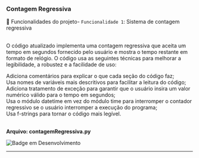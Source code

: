 <h3>Contagem Regressiva</h3>

:hammer: Funcionalidades do projeto- `Funcionalidade 1`: Sistema de contagem regressiva
<br><br>

O código atualizado implementa uma contagem regressiva que aceita um tempo em segundos fornecido pelo usuário e mostra o tempo restante em formato de relógio. O código usa as seguintes técnicas para melhorar a legibilidade, a robustez e a facilidade de uso:

Adiciona comentários para explicar o que cada seção do código faz;<br>
Usa nomes de variáveis mais descritivos para facilitar a leitura do código;<br>
Adiciona tratamento de exceção para garantir que o usuário insira um valor numérico válido para o tempo em segundos;<br>
Usa o módulo datetime em vez do módulo time para interromper o contador regressivo se o usuário interromper a execução do programa;<br>
Usa f-strings para tornar o código mais legível.

<br>
<b>Arquivo: contagemRegressiva.py</b>

<br>
	
![Badge em Desenvolvimento](http://img.shields.io/static/v1?label=STATUS&message=CONCLUÍDO&color=GREEN&style=for-the-badge)

<hr>
